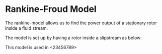 # Rankine-Froud Model

The rankine-model allows us to find the power output of a stationary rotor inside a fluid stream.

The model is set up by having a rotor inside a slipstream as below:

This model is used in <23456789>
